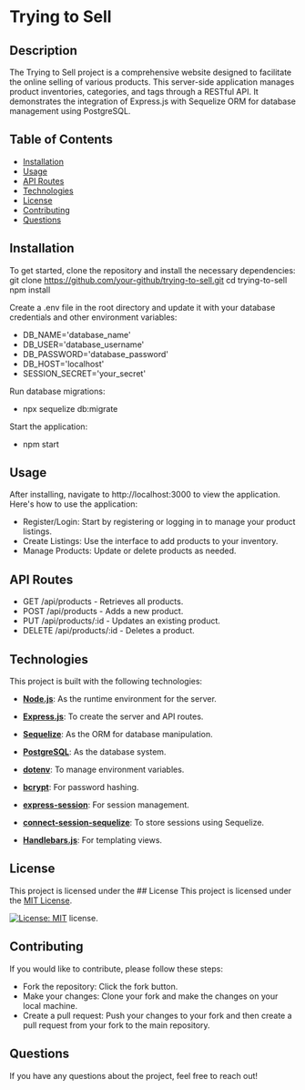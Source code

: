 # Trying to Sell

## Description
The Trying to Sell project is a comprehensive website designed to facilitate the online selling of various products. This server-side application manages product inventories, categories, and tags through a RESTful API. It demonstrates the integration of Express.js with Sequelize ORM for database management using PostgreSQL.

## Table of Contents
- [Installation](#installation)
- [Usage](#usage)
- [API Routes](#api-routes)
- [Technologies](#technologies)
- [License](#license)
- [Contributing](#contributing)
- [Questions](#questions)

## Installation
To get started, clone the repository and install the necessary dependencies:
git clone https://github.com/your-github/trying-to-sell.git
cd trying-to-sell
npm install

Create a .env file in the root directory and update it with your database credentials and other environment variables:

- DB_NAME='database_name'
- DB_USER='database_username'
- DB_PASSWORD='database_password'
- DB_HOST='localhost'
- SESSION_SECRET='your_secret'

Run database migrations:

- npx sequelize db:migrate

Start the application:

- npm start

## Usage

After installing, navigate to http://localhost:3000 to view the application. Here's how to use the application:

- Register/Login: Start by registering or logging in to manage your product listings.
- Create Listings: Use the interface to add products to your inventory.
- Manage Products: Update or delete products as needed.

## API Routes

- GET /api/products - Retrieves all products.
- POST /api/products - Adds a new product.
- PUT /api/products/:id - Updates an existing product.
- DELETE /api/products/:id - Deletes a product.

## Technologies

This project is built with the following technologies:

- **[Node.js](https://nodejs.org/)**: As the runtime environment for the server.

- **[Express.js](https://expressjs.com/)**: To create the server and API routes.

- **[Sequelize](https://sequelize.org/)**: As the ORM for database manipulation.

- **[PostgreSQL](https://www.postgresql.org/)**: As the database system.

- **[dotenv](https://www.npmjs.com/package/dotenv)**: To manage environment variables.

- **[bcrypt](https://www.npmjs.com/package/bcrypt)**: For password hashing.

- **[express-session](https://www.npmjs.com/package/express-session)**: For session management.

- **[connect-session-sequelize](https://www.npmjs.com/package/connect-session-sequelize)**: To store sessions using Sequelize.

- **[Handlebars.js](https://www.npmjs.com/package/express-handlebars)**: For templating views.

## License
This project is licensed under the ## License
This project is licensed under the [MIT License](https://opensource.org/licenses/MIT).

[![License: MIT](https://img.shields.io/badge/License-MIT-yellow.svg)](https://opensource.org/licenses/MIT) license.

## Contributing
If you would like to contribute, please follow these steps:

- Fork the repository: Click the fork button.
- Make your changes: Clone your fork and make the changes on your local machine.
- Create a pull request: Push your changes to your fork and then create a pull request from your fork to the main repository.

## Questions
If you have any questions about the project, feel free to reach out!